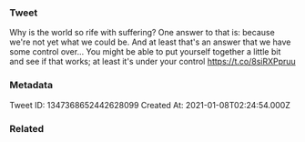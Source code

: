 ### Tweet
Why is the world so rife with suffering? One answer to that is: because we're not yet what we could be. And at least that's an answer that we have some control over... You might be able to put yourself together a little bit and see if that works; at least it's under your control https://t.co/8siRXPpruu

### Metadata
Tweet ID: 1347368652442628099
Created At: 2021-01-08T02:24:54.000Z

### Related

